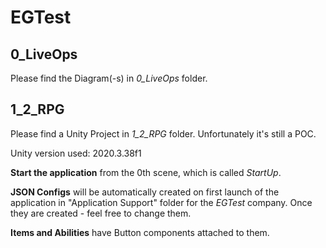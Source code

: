 # EGTest

## 0_LiveOps

Please find the Diagram(-s) in *0_LiveOps* folder.

## 1_2_RPG

Please find a Unity Project in *1_2_RPG* folder. Unfortunately it's still a POC.

Unity version used: 2020.3.38f1

**Start the application** from the 0th scene, which is called *StartUp*.

**JSON Configs** will be automatically created on first launch of the application in "Application Support" folder for the *EGTest* company. Once they are created - feel free to change them.

**Items and Abilities** have Button components attached to them.